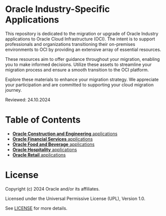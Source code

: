 # Oracle Industry-Specific Applications
 
This repository is dedicated to the migration or upgrade of Oracle Industry applications to Oracle Cloud Infrastructure (OCI). The intent is to support professionals and organizations transitioning their on-premises environments to OCI by providing an extensive array of essential resources.

These resources aim to offer guidance throughout your migration, enabling you to make informed decisions. Utilize these assets to streamline your migration process and ensure a smooth transition to the OCI platform.

Explore these materials to enhance your migration strategy. We appreciate your participation and are committed to supporting your cloud migration journey.

Reviewed: 24.10.2024
 
# Table of Contents

 - [**Oracle Construction and Engineering** applications](./construction-engineering)
 - [**Oracle Financial Services** applications](./financial-services)
 - [**Oracle Food and Beverage** applications](./food-beverage)
 - [**Oracle Hospitality** applications](./hospitality)
 - [**Oracle Retail** applications](./retail)
<!-- for future use   - [**Oracle Energy and Water** applications](./energy-water)               -->
<!-- for future use   - [**Oracle Communications** applications](./communications)               -->
<!-- for future use   - [**Oracle Health** applications](./health)                               -->
<!-- for future use   - [**Oracle Life Sciences** applications](./life-sciences)                 -->
<!-- for future use   - [**Oracle Local Government** applications](./local-government)           -->

# License
 
Copyright (c) 2024 Oracle and/or its affiliates.
 
Licensed under the Universal Permissive License (UPL), Version 1.0.
 
See [LICENSE](https://github.com/oracle-devrel/technology-engineering/blob/main/LICENSE) for more details.

